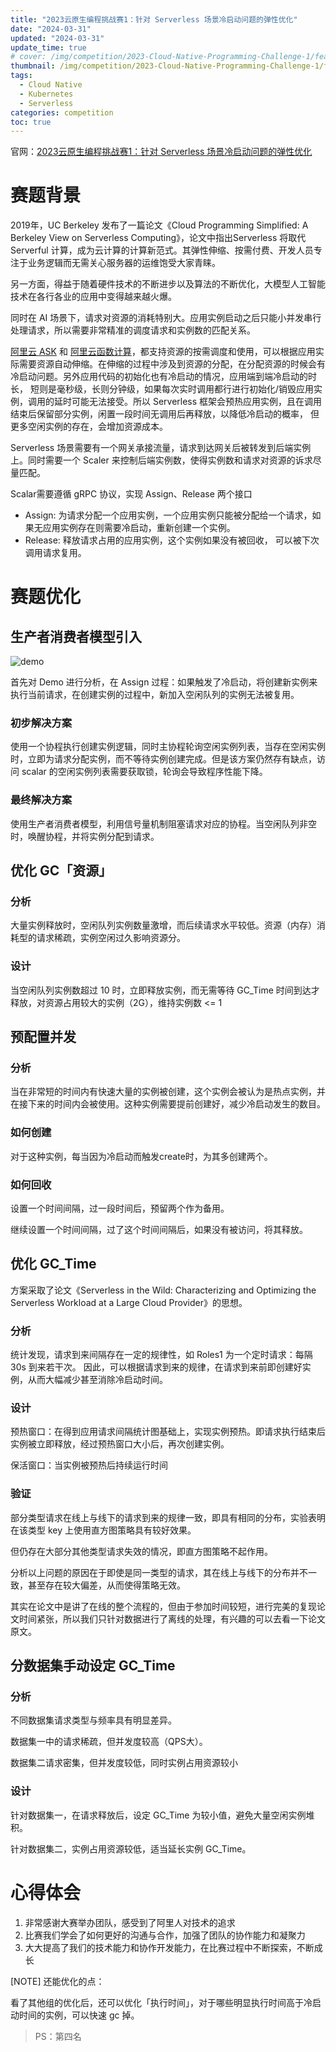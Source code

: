 ```yaml
---
title: "2023云原生编程挑战赛1：针对 Serverless 场景冷启动问题的弹性优化"
date: "2024-03-31"
updated: "2024-03-31"
update_time: true
# cover: /img/competition/2023-Cloud-Native-Programming-Challenge-1/featured.avif
thumbnail: /img/competition/2023-Cloud-Native-Programming-Challenge-1/featured.avif
tags:
  - Cloud Native
  - Kubernetes
  - Serverless
categories: competition
toc: true
---
```


官网：[2023云原生编程挑战赛1：针对 Serverless 场景冷启动问题的弹性优化](https://tianchi.aliyun.com/competition/entrance/532103/information)

# 赛题背景

2019年，UC Berkeley 发布了一篇论文《Cloud Programming Simplified: A Berkeley View on Serverless Computing》，论文中指出Serverless 将取代 Serverful 计算，成为云计算的计算新范式。其弹性伸缩、按需付费、开发人员专注于业务逻辑而无需关心服务器的运维饱受大家青睐。

<!-- more -->

另一方面，得益于随着硬件技术的不断进步以及算法的不断优化，大模型人工智能技术在各行各业的应用中变得越来越火爆。

同时在 AI 场景下，请求对资源的消耗特别大。应用实例启动之后只能小并发串行处理请求，所以需要非常精准的调度请求和实例数的匹配关系。

[阿里云 ASK](https://help.aliyun.com/document_detail/86366.html?spm=a2c22.12281978.0.0.4ef03429NtHT5A) 和 [阿里云函数计算](https://www.aliyun.com/product/fc)，都支持资源的按需调度和使用，可以根据应用实际需要资源自动伸缩。在伸缩的过程中涉及到资源的分配，在分配资源的时候会有冷启动问题。另外应用代码的初始化也有冷启动的情况，应用端到端冷启动的时长， 短则是毫秒级，长则分钟级，如果每次实时调用都行进行初始化/销毁应用实例，调用的延时可能无法接受。所以 Serverless 框架会预热应用实例，且在调用结束后保留部分实例，闲置一段时间无调用后再释放，以降低冷启动的概率， 但更多空闲实例的存在，会增加资源成本。

Serverless 场景需要有一个网关承接流量，请求到达网关后被转发到后端实例上。同时需要一个 Scaler 来控制后端实例数，使得实例数和请求对资源的诉求尽量匹配。

Scalar需要遵循 gRPC 协议，实现 Assign、Release 两个接口

- Assign: 为请求分配一个应用实例，一个应用实例只能被分配给一个请求，如果无应用实例存在则需要冷启动，重新创建一个实例。
- Release: 释放请求占用的应用实例，这个实例如果没有被回收， 可以被下次调用请求复用。

# 赛题优化

## 生产者消费者模型引入

![demo](/img/competition/2023-Cloud-Native-Programming-Challenge-1/assets/demo.png)

首先对 Demo 进行分析，在 Assign 过程：如果触发了冷启动，将创建新实例来执行当前请求，在创建实例的过程中，新加入空闲队列的实例无法被复用。

### 初步解决方案

使用一个协程执行创建实例逻辑，同时主协程轮询空闲实例列表，当存在空闲实例时，立即为请求分配实例，而不等待实例创建完成。但是该方案仍然存有缺点，访问 scalar 的空闲实例列表需要获取锁，轮询会导致程序性能下降。

### 最终解决方案

使用生产者消费者模型，利用信号量机制阻塞请求对应的协程。当空闲队列非空时，唤醒协程，并将实例分配到请求。

## 优化 GC「资源」

### 分析

大量实例释放时，空闲队列实例数量激增，而后续请求水平较低。资源（内存）消耗型的请求稀疏，实例空闲过久影响资源分。

### 设计

当空闲队列实例数超过 10 时，立即释放实例，而无需等待 GC_Time 时间到达才释放，对资源占用较大的实例（2G），维持实例数 <= 1

## 预配置并发

### 分析

当在非常短的时间内有快速大量的实例被创建，这个实例会被认为是热点实例，并在接下来的时间内会被使用。这种实例需要提前创建好，减少冷启动发生的数目。

### 如何创建

对于这种实例，每当因为冷启动而触发create时，为其多创建两个。

### 如何回收

设置一个时间间隔，过一段时间后，预留两个作为备用。

继续设置一个时间间隔，过了这个时间间隔后，如果没有被访问，将其释放。

## 优化 GC_Time

方案采取了论文《Serverless in the Wild: Characterizing and Optimizing the Serverless Workload at a Large Cloud Provider》的思想。

### 分析

统计发现，请求到来间隔存在一定的规律性，如 Roles1 为一个定时请求：每隔 30s 到来若干次。 因此，可以根据请求到来的规律，在请求到来前即创建好实例，从而大幅减少甚至消除冷启动时间。

### 设计

预热窗口：在得到应用请求间隔统计图基础上，实现实例预热。即请求执行结束后实例被立即释放，经过预热窗口大小后，再次创建实例。

保活窗口：当实例被预热后持续运行时间

### 验证

部分类型请求在线上与线下的请求到来的规律一致，即具有相同的分布，实验表明在该类型 key 上使用直方图策略具有较好效果。

但仍存在大部分其他类型请求失效的情况，即直方图策略不起作用。

分析以上问题的原因在于即使是同一类型的请求，其在线上与线下的分布并不一致，甚至存在较大偏差，从而使得策略无效。

其实在论文中是讲了在线的整个流程的，但由于参加时间较短，进行完美的复现论文时间紧张，所以我们只针对数据进行了离线的处理，有兴趣的可以去看一下论文原文。

## 分数据集手动设定 GC_Time

### 分析

不同数据集请求类型与频率具有明显差异。

数据集一中的请求稀疏，但并发度较高（QPS大）。

数据集二请求密集，但并发度较低，同时实例占用资源较小

### 设计

针对数据集一，在请求释放后，设定 GC_Time 为较小值，避免大量空闲实例堆积。

针对数据集二，实例占用资源较低，适当延长实例 GC_Time。

# 心得体会

1. 非常感谢大赛举办团队，感受到了阿里人对技术的追求
2. 比赛我们学会了如何更好的沟通与合作，加强了团队的协作能力和凝聚力
3. 大大提高了我们的技术能力和协作开发能力，在比赛过程中不断探索，不断成长

[NOTE] 还能优化的点：

看了其他组的优化后，还可以优化「执行时间」，对于哪些明显执行时间高于冷启动时间的实例，可以快速 gc 掉。

> PS：第四名